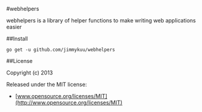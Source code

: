 #webhelpers

webhelpers is a library of helper functions to make writing web applications easier

##Install

    go get -u github.com/jimmykuu/webhelpers

##License

Copyright (c) 2013

Released under the MIT license:

- [www.opensource.org/licenses/MIT](http://www.opensource.org/licenses/MIT)